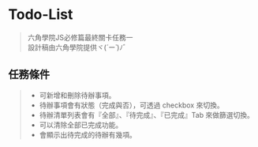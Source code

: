 # Todo-List
> 六角學院JS必修篇最終關卡任務一  
> 設計稿由六角學院提供ヾ(*´ー`*)ﾉ゛

## 任務條件
>* 可新增和刪除待辦事項。
>* 待辦事項會有狀態（完成與否），可透過 checkbox 來切換。
>* 待辦清單列表會有『全部』、『待完成』、『已完成』Tab 來做篩選切換。
>* 可以清除全部已完成功能。
>* 會顯示出待完成的待辦有幾項。
